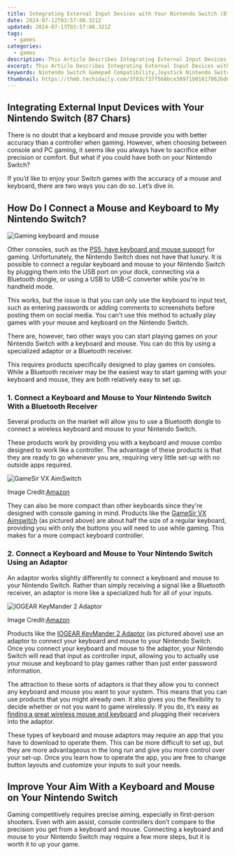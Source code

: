 ```yaml
---
title: Integrating External Input Devices with Your Nintendo Switch (87 Chars)
date: 2024-07-12T03:57:08.321Z
updated: 2024-07-13T03:57:08.321Z
tags:
  - games
categories:
  - games
description: This Article Describes Integrating External Input Devices with Your Nintendo Switch (87 Chars)
excerpt: This Article Describes Integrating External Input Devices with Your Nintendo Switch (87 Chars)
keywords: Nintendo Switch Gamepad Compatibility,Joystick Nintendo Switch Adapter,USB Game Controller for Nintendo Switch,Nintendo Switch Extender Cable,External Nintendo Joy-Con Support,Additional Nintendo Switch Controllers,Stream Nintendo Switch with Third-Party Devices
thumbnail: https://thmb.techidaily.com/3f83cf37f566bce38971b018170626d6e67c9f875eec12a8f86b696a3d6ea101.jpg
---
```


## Integrating External Input Devices with Your Nintendo Switch (87 Chars)

 There is no doubt that a keyboard and mouse provide you with better accuracy than a controller when gaming. However, when choosing between console and PC gaming, it seems like you always have to sacrifice either precision or comfort. But what if you could have both on your Nintendo Switch?

 If you’d like to enjoy your Switch games with the accuracy of a mouse and keyboard, there are two ways you can do so. Let’s dive in.

## How Do I Connect a Mouse and Keyboard to My Nintendo Switch?

![Gaming keyboard and mouse](https://static1.makeuseofimages.com/wordpress/wp-content/uploads/2022/07/Gaming-keyboard-and-mouse.jpg)

 Other consoles, such as the [PS5, have keyboard and mouse support](https://www.makeuseof.com/how-to-use-keyboard-mouse-ps5/) for gaming. Unfortunately, the Nintendo Switch does not have that luxury. It is possible to connect a regular keyboard and mouse to your Nintendo Switch by plugging them into the USB port on your dock, connecting via a Bluetooth dongle, or using a USB to USB-C converter while you're in handheld mode.

 This works, but the issue is that you can only use the keyboard to input text, such as entering passwords or adding comments to screenshots before posting them on social media. You can't use this method to actually play games with your mouse and keyboard on the Nintendo Switch.

 There are, however, two other ways you can start playing games on your Nintendo Switch with a keyboard and mouse. You can do this by using a specialized adaptor or a Bluetooth receiver.

 This requires products specifically designed to play games on consoles. While a Bluetooth receiver may be the easiest way to start gaming with your keyboard and mouse, they are both relatively easy to set up.

### 1\. Connect a Keyboard and Mouse to Your Nintendo Switch With a Bluetooth Receiver

 Several products on the market will allow you to use a Bluetooth dongle to connect a wireless keyboard and mouse to your Nintendo Switch.

 These products work by providing you with a keyboard and mouse combo designed to work like a controller. The advantage of these products is that they are ready to go whenever you are, requiring very little set-up with no outside apps required.

![GameSir VX AimSwitch](https://static1.makeuseofimages.com/wordpress/wp-content/uploads/2022/07/GameSir-VX-AimSwitch.jpg)

 Image Credit:[Amazon](https://www.amazon.com./GameSir-AimSwitch-Keyboard-Nintendo-Computer/dp/B07J4N76T9)

 They can also be more compact than other keyboards since they're designed with console gaming in mind. Products like the [GameSir VX Aimswitch](https://www.amazon.com/GameSir-AimSwitch-Keyboard-Nintendo-Computer/dp/B07J4N76T9?linkCode=ll1&tag=muo-v2-1he60jo-20&linkId=c5ba44c21f0eec0119d6942a46950468&language=en%5FUS&ref%5F=as%5Fli%5Fss%5Ftl&ascsubtag=UUmuoUeUpU2013923&asc%5Frefurl=https%3A%2F%2Fwww.makeuseof.com%2Fnintendo-switch-how-to-connect-keyboard-and-mouse%2F&asc%5Fcampaign=Evergreen) (as pictured above) are about half the size of a regular keyboard, providing you with only the buttons you will need to use while gaming. This makes for a more compact keyboard controller.

### 2\. Connect a Keyboard and Mouse to Your Nintendo Switch Using an Adaptor

 An adaptor works slightly differently to connect a keyboard and mouse to your Nintendo Switch. Rather than simply receiving a signal like a Bluetooth receiver, an adaptor is more like a specialized hub for all of your inputs.

![IOGEAR KeyMander 2 Adaptor](https://static1.makeuseofimages.com/wordpress/wp-content/uploads/2022/07/IOGEAR-KeyMander-2-Adaptor.jpg)

 Image Credit:[Amazon](https://www.amazon.com/IOGEAR-KeyMander-Controller-Crossover-GE1337P2/dp/B08541QCKJ)

 Products like the [IOGEAR KeyMander 2 Adaptor](https://www.amazon.com/IOGEAR-KeyMander-Controller-Crossover-GE1337P2/dp/B08541QCKJ?linkCode=ll1&tag=muo-v2-1he60jo-20&linkId=b8c536ec9e010b1d35f25652f6581b5a&language=en%5FUS&ref%5F=as%5Fli%5Fss%5Ftl&ascsubtag=UUmuoUeUpU2013923&asc%5Frefurl=https%3A%2F%2Fwww.makeuseof.com%2Fnintendo-switch-how-to-connect-keyboard-and-mouse%2F&asc%5Fcampaign=Evergreen) (as pictured above) use an adaptor to connect your keyboard and mouse to your Nintendo Switch. Once you connect your keyboard and mouse to the adaptor, your Nintendo Switch will read that input as controller input, allowing you to actually use your mouse and keyboard to play games rather than just enter password information.

 The attraction to these sorts of adaptors is that they allow you to connect any keyboard and mouse you want to your system. This means that you can use products that you might already own. It also gives you the flexibility to decide whether or not you want to game wirelessly. If you do, it’s easy as [finding a great wireless mouse and keyboard](https://www.makeuseof.com/tag/best-wireless-mouse-and-keyboard/) and plugging their receivers into the adaptor.

 These types of keyboard and mouse adaptors may require an app that you have to download to operate them. This can be more difficult to set up, but they are more advantageous in the long run and give you more control over your set-up. Once you learn how to operate the app, you are free to change button layouts and customize your inputs to suit your needs.

## Improve Your Aim With a Keyboard and Mouse on Your Nintendo Switch

 Gaming competitively requires precise aiming, especially in first-person shooters. Even with aim assist, console controllers don’t compare to the precision you get from a keyboard and mouse. Connecting a keyboard and mouse to your Nintendo Switch may require a few more steps, but it is worth it to up your game.


<ins class="adsbygoogle"
     style="display:block"
     data-ad-format="autorelaxed"
     data-ad-client="ca-pub-7571918770474297"
     data-ad-slot="1223367746"></ins>



<ins class="adsbygoogle"
     style="display:block"
     data-ad-client="ca-pub-7571918770474297"
     data-ad-slot="8358498916"
     data-ad-format="auto"
     data-full-width-responsive="true"></ins>




